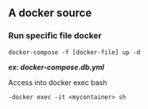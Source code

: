 ## A docker source

### Run specific file docker

```
docker-compose -f [docker-file] up -d
```

**_ex: docker-compose.db.yml_**

Access into docker exec bash

```
-docker exec -it <mycontainer> sh
```
